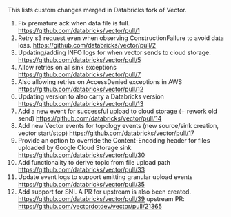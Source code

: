 This lists custom changes merged in Databricks fork of Vector.
1. Fix premature ack when data file is full. https://github.com/databricks/vector/pull/1
2. Retry s3 request even when observing ConstructionFailure to avoid data loss. https://github.com/databricks/vector/pull/2
3. Updating/adding INFO logs for when vector sends to cloud storage. https://github.com/databricks/vector/pull/5
4. Allow retries on all sink exceptions https://github.com/databricks/vector/pull/7
5. Also allowing retries on AccessDenied exceptions in AWS https://github.com/databricks/vector/pull/12
6. Updating version to also carry a Databricks version https://github.com/databricks/vector/pull/13
7. Add a new event for successful upload to cloud storage (+ rework old send) https://github.com/databricks/vector/pull/14
8. Add new Vector events for topology events (new source/sink creation, vector start/stop) https://github.com/databricks/vector/pull/17
9. Provide an option to override the Content-Encoding header for files uploaded by Google Cloud Storage sink https://github.com/databricks/vector/pull/30
10. Add functionality to derive topic from file upload path https://github.com/databricks/vector/pull/33
11. Update event logs to support emitting granular upload events https://github.com/databricks/vector/pull/35
12. Add support for SNI. A PR for upstream is also been created. https://github.com/databricks/vector/pull/39 upstream PR: https://github.com/vectordotdev/vector/pull/21365
